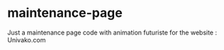 # maintenance-page

Just a maintenance page code with animation futuriste for the website : Univako.com

